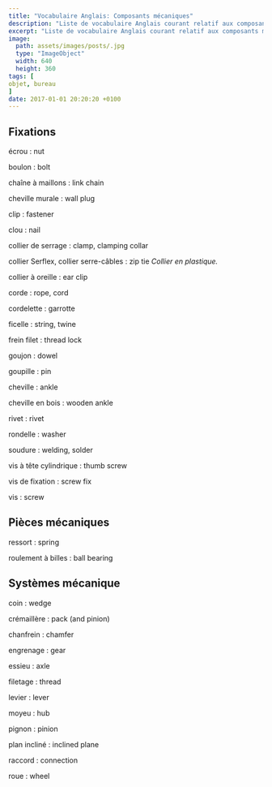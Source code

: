 ```yaml
---
title: "Vocabulaire Anglais: Composants mécaniques"
description: "Liste de vocabulaire Anglais courant relatif aux composants mécaniques."
excerpt: "Liste de vocabulaire Anglais courant relatif aux composants mécaniques."
image:
  path: assets/images/posts/.jpg
  type: "ImageObject"
  width: 640
  height: 360
tags: [
objet, bureau
]
date: 2017-01-01 20:20:20 +0100
---
```


## Fixations

écrou
: nut

boulon
: bolt

chaîne à maillons
: link chain

cheville murale
: wall plug

clip
: fastener

clou
: nail

collier de serrage
: clamp, clamping collar

collier Serflex, collier serre-câbles
: zip tie
*Collier en plastique.*

collier à oreille
: ear clip

corde
: rope, cord

cordelette
: garrotte

ficelle
: string, twine

frein filet
: thread lock

goujon
: dowel

goupille
: pin

cheville
:	ankle

cheville en bois
:	wooden ankle

rivet
: rivet

rondelle
: washer

soudure
: welding, solder

vis à tête cylindrique
: thumb screw

vis de fixation
: screw fix

vis
: screw


## Pièces mécaniques

ressort
: spring

roulement à billes
: ball bearing


## Systèmes mécanique

coin
: wedge

crémaillère
: pack (and pinion)

chanfrein
:	chamfer

engrenage
: gear

essieu
: axle

filetage
: thread

levier
: lever

moyeu
: hub

pignon
: pinion

plan incliné
: inclined plane

raccord
: connection

roue
: wheel
